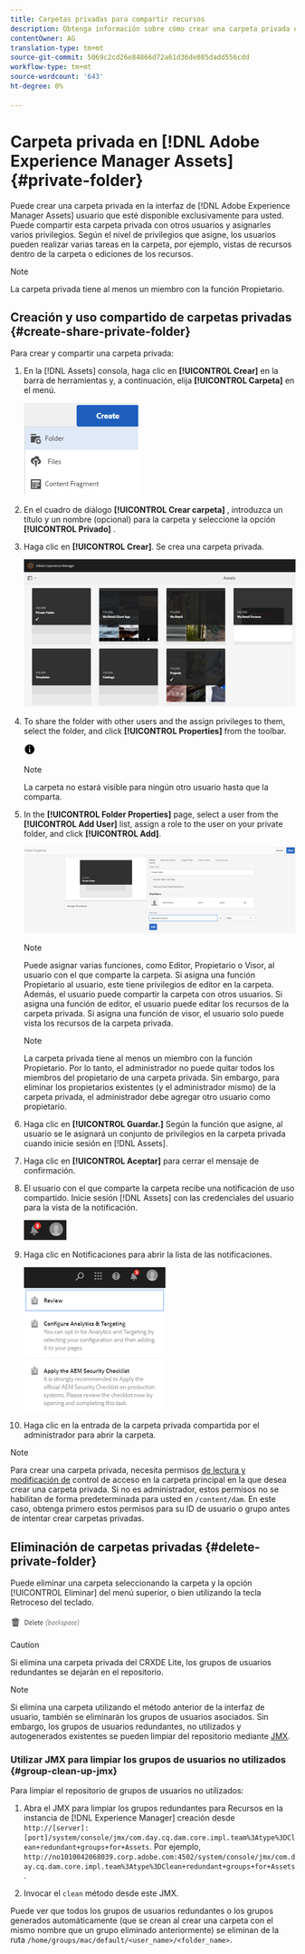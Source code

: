 ```yaml
---
title: Carpetas privadas para compartir recursos
description: Obtenga información sobre cómo crear una carpeta privada en [!DNL Adobe Experience Manager Assets] su equipo y compartirla con otros usuarios y asignarles varios privilegios.
contentOwner: AG
translation-type: tm+mt
source-git-commit: 5069c2cd26e84866d72a61d36de085dadd556cdd
workflow-type: tm+mt
source-wordcount: '643'
ht-degree: 0%

---
```



# Carpeta privada en [!DNL Adobe Experience Manager Assets] {#private-folder}

Puede crear una carpeta privada en la interfaz de [!DNL Adobe Experience Manager Assets] usuario que esté disponible exclusivamente para usted. Puede compartir esta carpeta privada con otros usuarios y asignarles varios privilegios. Según el nivel de privilegios que asigne, los usuarios pueden realizar varias tareas en la carpeta, por ejemplo, vistas de recursos dentro de la carpeta o ediciones de los recursos.

>[!NOTE]
>
>La carpeta privada tiene al menos un miembro con la función Propietario.

## Creación y uso compartido de carpetas privadas {#create-share-private-folder}

Para crear y compartir una carpeta privada:

1. En la [!DNL Assets] consola, haga clic en **[!UICONTROL Crear]** en la barra de herramientas y, a continuación, elija **[!UICONTROL Carpeta]** en el menú.

   ![Crear carpeta de recursos](assets/Create-folder.png)

1. En el cuadro de diálogo **[!UICONTROL Crear carpeta]** , introduzca un título y un nombre (opcional) para la carpeta y seleccione la opción **[!UICONTROL Privado]** .

1. Haga clic en **[!UICONTROL Crear]**. Se crea una carpeta privada.

   ![chlimage_1-413](assets/chlimage_1-413.png)

1. To share the folder with other users and the assign privileges to them, select the folder, and click **[!UICONTROL Properties]** from the toolbar.

   ![opción de información](assets/do-not-localize/info-circle-icon.png)

   >[!NOTE]
   >
   >La carpeta no estará visible para ningún otro usuario hasta que la comparta.

1. In the **[!UICONTROL Folder Properties]** page, select a user from the **[!UICONTROL Add User]** list, assign a role to the user on your private folder, and click **[!UICONTROL Add]**.

   ![chlimage_1-415](assets/chlimage_1-415.png)

   >[!NOTE]
   >
   >Puede asignar varias funciones, como Editor, Propietario o Visor, al usuario con el que comparte la carpeta. Si asigna una función Propietario al usuario, este tiene privilegios de editor en la carpeta. Además, el usuario puede compartir la carpeta con otros usuarios. Si asigna una función de editor, el usuario puede editar los recursos de la carpeta privada. Si asigna una función de visor, el usuario solo puede vista los recursos de la carpeta privada.

   >[!NOTE]
   >
   >La carpeta privada tiene al menos un miembro con la función Propietario. Por lo tanto, el administrador no puede quitar todos los miembros del propietario de una carpeta privada. Sin embargo, para eliminar los propietarios existentes (y el administrador mismo) de la carpeta privada, el administrador debe agregar otro usuario como propietario.

1. Haga clic en **[!UICONTROL Guardar.]** Según la función que asigne, al usuario se le asignará un conjunto de privilegios en la carpeta privada cuando inicie sesión en [!DNL Assets].
1. Haga clic en **[!UICONTROL Aceptar]** para cerrar el mensaje de confirmación.
1. El usuario con el que comparte la carpeta recibe una notificación de uso compartido. Inicie sesión [!DNL Assets] con las credenciales del usuario para la vista de la notificación.

   ![chlimage_1-416](assets/chlimage_1-416.png)

1. Haga clic en Notificaciones para abrir la lista de las notificaciones.

   ![Lista de las notificaciones](assets/Assets-Notification.png)

1. Haga clic en la entrada de la carpeta privada compartida por el administrador para abrir la carpeta.

>[!NOTE]
>
>Para crear una carpeta privada, necesita permisos [de lectura y modificación de](/help/sites-administering/security.md#permissions-in-aem) control de acceso en la carpeta principal en la que desea crear una carpeta privada. Si no es administrador, estos permisos no se habilitan de forma predeterminada para usted en `/content/dam`. En este caso, obtenga primero estos permisos para su ID de usuario o grupo antes de intentar crear carpetas privadas.

## Eliminación de carpetas privadas {#delete-private-folder}

Puede eliminar una carpeta seleccionando la carpeta y la opción [!UICONTROL Eliminar] del menú superior, o bien utilizando la tecla Retroceso del teclado.

![opción Eliminar en el menú superior](assets/delete-option.png)

>[!CAUTION]
>
>Si elimina una carpeta privada del CRXDE Lite, los grupos de usuarios redundantes se dejarán en el repositorio.

>[!NOTE]
>
>Si elimina una carpeta utilizando el método anterior de la interfaz de usuario, también se eliminarán los grupos de usuarios asociados.
Sin embargo, los grupos de usuarios redundantes, no utilizados y autogenerados existentes se pueden limpiar del repositorio mediante [JMX](#group-clean-up-jmx).

### Utilizar JMX para limpiar los grupos de usuarios no utilizados {#group-clean-up-jmx}

Para limpiar el repositorio de grupos de usuarios no utilizados:

1. Abra el JMX para limpiar los grupos redundantes para Recursos en la instancia de [!DNL Experience Manager] creación desde `http://[server]:[port]/system/console/jmx/com.day.cq.dam.core.impl.team%3Atype%3DClean+redundant+groups+for+Assets`.
Por ejemplo, `http://no1010042068039.corp.adobe.com:4502/system/console/jmx/com.day.cq.dam.core.impl.team%3Atype%3DClean+redundant+groups+for+Assets`.

1. Invocar el `clean` método desde este JMX.

Puede ver que todos los grupos de usuarios redundantes o los grupos generados automáticamente (que se crean al crear una carpeta con el mismo nombre que un grupo eliminado anteriormente) se eliminan de la ruta `/home/groups/mac/default/<user_name>/<folder_name>`.
